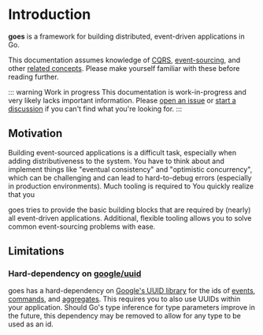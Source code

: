 # Introduction

**goes** is a framework for building distributed, event-driven applications in Go.

This documentation assumes knowledge of [CQRS](
https://martinfowler.com/bliki/CQRS.html), [event-sourcing](
https://martinfowler.com/eaaDev/EventSourcing.html), and other
[related concepts](https://github.com/heynickc/awesome-ddd). Please make
yourself familiar with these before reading further.

::: warning Work in progress
This documentation is work-in-progress and very likely lacks important
information. Please [open an issue](https://github.com/modernice/goes/issues)
or [start a discussion](https://github.com/modernice/goes/discussions/new) if
you can't find what you're looking for.
:::

## Motivation

Building event-sourced applications is a difficult task, especially when adding
distributiveness to the system. You have to think about and implement things
like "eventual consistency" and "optimistic concurrency", which can be challenging
and can lead to hard-to-debug errors (especially in production environments).
Much tooling is required to 
You quickly realize that you 

goes tries to provide the basic building blocks that are required by (nearly)
all event-driven applications. Additional, flexible tooling allows you to solve
common event-sourcing problems with ease.

## Limitations

### Hard-dependency on [google/uuid](https://github.com/google/uuid)

goes has a hard-dependency on [Google's UUID library](https://github.com/google/uuid)
for the ids of [events](/guide/events/), [commands](/guide/commands/), and
[aggregates](/guide/aggregates/). This requires you to also use UUIDs within
your application. Should Go's type inference for type parameters improve in the
future, this dependency may be removed to allow for any type to be used as an id.

